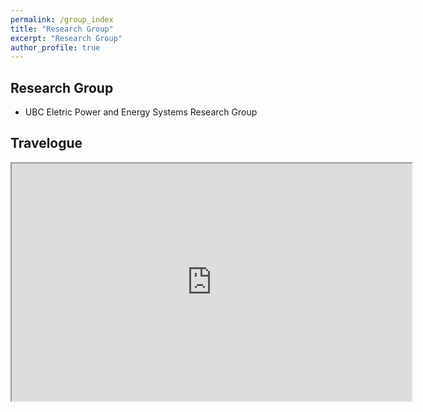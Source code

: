 ```yaml
---
permalink: /group_index
title: "Research Group"
excerpt: "Research Group"
author_profile: true
---
```


## Research Group
- UBC Eletric Power and Energy Systems Research Group


## Travelogue
<iframe src="https://www.google.com/maps/d/embed?mid=18n6EttrVsip4UE6Ohat6MkdOlIT7JC4&ehbc=2E312F" width="640" height="380"></iframe>
